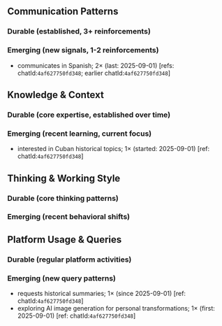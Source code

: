 ## Communication Patterns
### Durable (established, 3+ reinforcements)

### Emerging (new signals, 1-2 reinforcements)
- communicates in Spanish; 2× (last: 2025-09-01) [refs: chatId:`4af627750fd348`; earlier chatId:`4af627750fd348`]

## Knowledge & Context
### Durable (core expertise, established over time)

### Emerging (recent learning, current focus)  
- interested in Cuban historical topics; 1× (started: 2025-09-01) [ref: chatId:`4af627750fd348`]

## Thinking & Working Style
### Durable (core thinking patterns)

### Emerging (recent behavioral shifts)

## Platform Usage & Queries
### Durable (regular platform activities)

### Emerging (new query patterns)
- requests historical summaries; 1× (since 2025-09-01) [ref: chatId:`4af627750fd348`]
- exploring AI image generation for personal transformations; 1× (first: 2025-09-01) [ref: chatId:`4af627750fd348`]